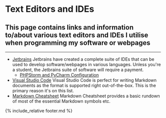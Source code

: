 # Text Editors and IDEs

## This page contains links and information to/about various text editors and IDEs I utilise when programming my software or webpages

---

* [Jetbrains](https://www.jetbrains.com/)
  Jetbrains have created a complete suite of IDEs that can be used to develop software/webpages in various languages.
Unless you're a student, the Jetbrains suite of software will require a payment.
  * [PHPStorm and PyCharm Configuration](ideConfiguration.md)
* [Visual Studio Code](https://code.visualstudio.com/)
  Visual Studio Code is perfect for writing Markdown documents as the format is supported right out-of-the-box. This is the primary reason it's on this list.
* [Markdown Cheatsheet](https://github.com/adam-p/markdown-here/wiki/Markdown-Cheatsheet)
Markdown Cheatsheet provides a basic rundown of most of the essential Markdown symbols etc.

{% include_relative footer.md %}
